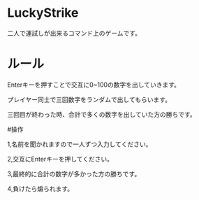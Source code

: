 # LuckyStrike
二人で運試しが出来るコマンド上のゲームです。

# ルール

Enterキーを押すことで交互に0~100の数字を出していきます。

プレイヤー同士で三回数字をランダムで出してもらいます。

三回目が終わった時、合計で多くの数字を出していた方の勝ちです。

#操作

1,名前を聞かれますので一人ずつ入力してください。

2,交互にEnterキーを押してください。

3,最終的に合計の数字が多かった方の勝ちです。

4,負けたら煽られます。
